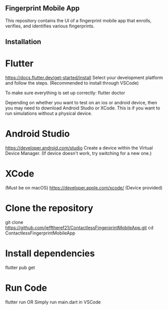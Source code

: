## Fingerprint Mobile App

This repository contains the UI of a fingerprint mobile app that enrolls, verifies, and identifies
various fingerprints.

## Installation

# Flutter
https://docs.flutter.dev/get-started/install
Select your development platform and follow the steps.
(Recommended to install through VSCode)

To make sure everything is set up correctly:
flutter doctor

Depending on whether you want to test on an ios or android device, then you may need to download Android Studio or XCode.
This is if you want to run simulations without a physical device.

# Android Studio
https://developer.android.com/studio
Create a device within the Virtual Device Manager.
(If device doesn't work, try switching for a new one.)

# XCode
(Must be on macOS)
https://developer.apple.com/xcode/
(Device provided)

# Clone the repository
git clone https://github.com/jefftheref21/ContactlessFingerprintMobileApp.git
cd ContactlessFingerprintMobileApp

# Install dependencies
flutter pub get

# Run Code
flutter run
OR
Simply run main.dart in VSCode
